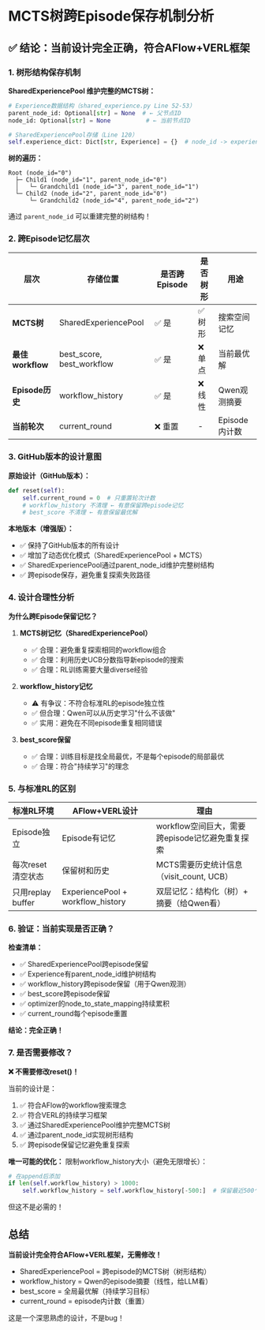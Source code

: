 # MCTS树跨Episode保存机制分析

## ✅ 结论：当前设计完全正确，符合AFlow+VERL框架

### 1. 树形结构保存机制

**SharedExperiencePool 维护完整的MCTS树：**

```python
# Experience数据结构（shared_experience.py Line 52-53）
parent_node_id: Optional[str] = None  # ← 父节点ID
node_id: Optional[str] = None          # ← 当前节点ID

# SharedExperiencePool存储（Line 120）
self.experience_dict: Dict[str, Experience] = {}  # node_id -> experience
```

**树的遍历：**
```
Root (node_id="0")
  ├─ Child1 (node_id="1", parent_node_id="0")
  │   └─ Grandchild1 (node_id="3", parent_node_id="1")
  └─ Child2 (node_id="2", parent_node_id="0")
      └─ Grandchild2 (node_id="4", parent_node_id="2")
```

通过 `parent_node_id` 可以重建完整的树结构！

### 2. 跨Episode记忆层次

| 层次 | 存储位置 | 是否跨Episode | 是否树形 | 用途 |
|------|---------|--------------|---------|------|
| **MCTS树** | SharedExperiencePool | ✅ 是 | ✅ 树形 | 搜索空间记忆 |
| **最佳workflow** | best_score, best_workflow | ✅ 是 | ❌ 单点 | 当前最优解 |
| **Episode历史** | workflow_history | ✅ 是 | ❌ 线性 | Qwen观测摘要 |
| **当前轮次** | current_round | ❌ 重置 | - | Episode内计数 |

### 3. GitHub版本的设计意图

**原始设计（GitHub版本）：**
```python
def reset(self):
    self.current_round = 0  # 只重置轮次计数
    # workflow_history 不清理 ← 有意保留跨episode记忆
    # best_score 不清理 ← 有意保留最优解
```

**本地版本（增强版）：**
- ✅ 保持了GitHub版本的所有设计
- ✅ 增加了动态优化模式（SharedExperiencePool + MCTS）
- ✅ SharedExperiencePool通过parent_node_id维护完整树结构
- ✅ 跨episode保存，避免重复探索失败路径

### 4. 设计合理性分析

**为什么跨Episode保留记忆？**

1. **MCTS树记忆（SharedExperiencePool）**
   - ✅ 合理：避免重复探索相同的workflow组合
   - ✅ 合理：利用历史UCB分数指导新episode的搜索
   - ✅ 合理：RL训练需要大量diverse经验

2. **workflow_history记忆**
   - ⚠️ 有争议：不符合标准RL的episode独立性
   - ✅ 但合理：Qwen可以从历史学习"什么不该做"
   - ✅ 实用：避免在不同episode重复相同错误

3. **best_score保留**
   - ✅ 合理：训练目标是找全局最优，不是每个episode的局部最优
   - ✅ 合理：符合"持续学习"的理念

### 5. 与标准RL的区别

| 标准RL环境 | AFlow+VERL设计 | 理由 |
|-----------|---------------|------|
| Episode独立 | Episode有记忆 | workflow空间巨大，需要跨episode记忆避免重复探索 |
| 每次reset清空状态 | 保留树和历史 | MCTS需要历史统计信息（visit_count, UCB） |
| 只用replay buffer | ExperiencePool + workflow_history | 双层记忆：结构化（树）+ 摘要（给Qwen看）|

### 6. 验证：当前实现是否正确？

**检查清单：**
- ✅ SharedExperiencePool跨episode保留
- ✅ Experience有parent_node_id维护树结构
- ✅ workflow_history跨episode保留（用于Qwen观测）
- ✅ best_score跨episode保留
- ✅ optimizer的node_to_state_mapping持续累积
- ✅ current_round每个episode重置

**结论：完全正确！**

### 7. 是否需要修改？

**❌ 不需要修改reset()！**

当前的设计是：
1. ✅ 符合AFlow的workflow搜索理念
2. ✅ 符合VERL的持续学习框架
3. ✅ 通过SharedExperiencePool维护完整MCTS树
4. ✅ 通过parent_node_id实现树形结构
5. ✅ 跨episode保留记忆避免重复探索

**唯一可能的优化：**
限制workflow_history大小（避免无限增长）：
```python
# 在append后添加
if len(self.workflow_history) > 1000:
    self.workflow_history = self.workflow_history[-500:]  # 保留最近500个
```

但这不是必需的！

## 总结

**当前设计完全符合AFlow+VERL框架，无需修改！**

- SharedExperiencePool = 跨episode的MCTS树（树形结构）
- workflow_history = Qwen的episode摘要（线性，给LLM看）
- best_score = 全局最优解（持续学习目标）
- current_round = episode内计数（重置）

这是一个深思熟虑的设计，不是bug！
